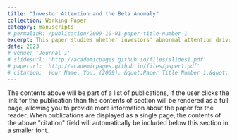 ```yaml
---
title: "Investor Attention and the Beta Anomaly"
collection: Working Paper
category: manuscripts
# permalink: /publication/2009-10-01-paper-title-number-1
excerpt: This paper studies whether investors' abnormal attention drives the beta anomaly in China. We find that a) investors pay more attention to high beta stocks, b) the beta anomaly is only significant among stocks with high attention. Further tests suggest investors' abnormal attention to high beta stocks leads to price pressure. Lack of short-selling, the bubbles accumulated and resulting in the low perfor
date: 2023
# venue: 'Journal 1'
# slidesurl: 'http://academicpages.github.io/files/slides1.pdf'
# paperurl: 'http://academicpages.github.io/files/paper1.pdf'
# citation: 'Your Name, You. (2009). &quot;Paper Title Number 1.&quot; <i>Journal 1</i>. 1(1).'
---
```


The contents above will be part of a list of publications, if the user clicks the link for the publication than the contents of section will be rendered as a full page, allowing you to provide more information about the paper for the reader. When publications are displayed as a single page, the contents of the above "citation" field will automatically be included below this section in a smaller font.
